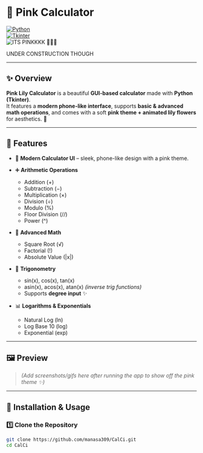 # 🌸 Pink Calculator

[![Python](https://img.shields.io/badge/python-3.x-pink.svg?style=for-the-badge&logo=python)](https://www.python.org/)  
[![Tkinter](https://img.shields.io/badge/UI-Tkinter-ff69b4?style=for-the-badge&logo=windowsterminal)]()  
![ITS PINKKKK 🙈🙉🙊](https://img.shields.io/badge/ITS%20PINKKKK-%F0%9F%99%88%F0%9F%99%89%F0%9F%99%8A-pink?style=for-the-badge&logo=github)

UNDER CONSTRUCTION THOUGH

---

## ✨ Overview
**Pink Lily Calculator** is a beautiful **GUI-based calculator** made with **Python (Tkinter)**.  
It features a **modern phone-like interface**, supports **basic & advanced math operations**, and comes with a soft **pink theme + animated lily flowers** for aesthetics. 🌸  

---

## 🎀 Features

- 📱 **Modern Calculator UI** – sleek, phone-like design with a pink theme.  
- ➕ **Arithmetic Operations**  
  - Addition (+)  
  - Subtraction (−)  
  - Multiplication (×)  
  - Division (÷)  
  - Modulo (%)  
  - Floor Division (//)  
  - Power (^)

- 🧮 **Advanced Math**  
  - Square Root (√)  
  - Factorial (!)  
  - Absolute Value (|x|)

- 📐 **Trigonometry**  
  - sin(x), cos(x), tan(x)  
  - asin(x), acos(x), atan(x) *(inverse trig functions)*  
  - Supports **degree input** ✨

- 📊 **Logarithms & Exponentials**  
  - Natural Log (ln)  
  - Log Base 10 (log)  
  - Exponential (exp)


---

## 🖼️ Preview
> _(Add screenshots/gifs here after running the app to show off the pink theme ✨)_  

---

## 🚀 Installation & Usage

### 1️⃣ Clone the Repository
```bash
git clone https://github.com/manasa309/CalCi.git
cd CalCi
